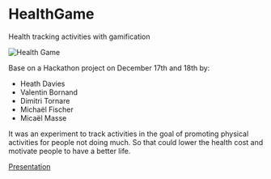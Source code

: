 # HealthGame
Health tracking activities with gamification

![Health Game](https://files.peakd.com/file/peakd-hive/orlandumike/BZXw2ZcU-Logo.jpg)

Base on a Hackathon project on December 17th and 18th by:
* Heath Davies
* Valentin Bornand
* Dimitri Tornare
* Michaël Fischer
* Micaël Masse

It was an experiment to track activities in the goal of promoting physical activities for people not doing much. So that could lower the health cost and motivate people to have a better life.

[Presentation](https://drive.google.com/file/d/1GNR7l0uZyfEFPbVV9ysIAdhYhca3FJ0X/view)
